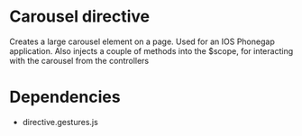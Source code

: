 # Carousel directive

Creates a large carousel element on a page. Used for an IOS Phonegap application.
Also injects a couple of methods into the $scope, for interacting with the carousel
from the controllers

# Dependencies

- directive.gestures.js